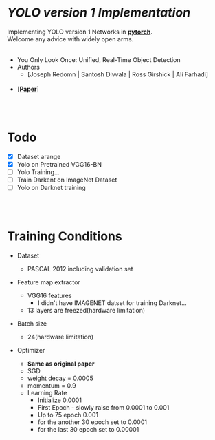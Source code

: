# _*YOLO version 1 Implementation*_

Implementing YOLO version 1 Networks in [**pytorch**](https://pytorch.org).  
Welcome any advice with widely open arms.
<br></br>


- You Only Look Once: Unified, Real-Time Object Detection
- Authors
  - [Joseph Redomn | Santosh Divvala | Ross Girshick | Ali Farhadi]
  <br></br>
- [[**Paper**]](https://arxiv.org/abs/1506.02640)


<br></br>
# Todo
- [x] Dataset arange
- [x] Yolo on Pretrained VGG16-BN
- [ ] Yolo Training...
- [ ] Train Darkent on ImageNet Dataset 
- [ ] Yolo on Darknet training

<br></br>
# Training Conditions

- Dataset
  - PASCAL 2012 including validation set 

- Feature map extractor
  - VGG16 features
    - I didn't have IMAGENET datset for training Darknet...
  - 13 layers are freezed(hardware limitation)

- Batch size
  - 24(hardware limitation)

- Optimizer
  - **Same as original paper**
  - SGD
  - weight decay = 0.0005
  - momentum = 0.9
  - Learning Rate
    - Initialize 0.0001
    - First Epoch - slowly raise from 0.0001 to 0.001
    - Up to 75 epoch 0.001
    - for the another 30 epoch set to 0.0001
    - for the last 30 epoch set to 0.00001